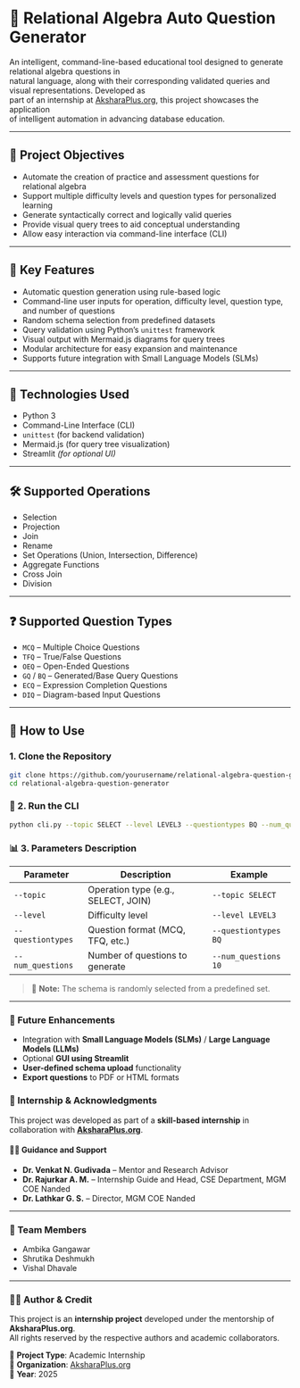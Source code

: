 # 🧮 Relational Algebra Auto Question Generator

An intelligent, command-line-based educational tool designed to generate relational algebra questions in  
natural language, along with their corresponding validated queries and visual representations. Developed as  
part of an internship at [AksharaPlus.org](https://www.aksharaplus.org), this project showcases the application  
of intelligent automation in advancing database education.

---

## 🎯 Project Objectives

- Automate the creation of practice and assessment questions for relational algebra  
- Support multiple difficulty levels and question types for personalized learning  
- Generate syntactically correct and logically valid queries  
- Provide visual query trees to aid conceptual understanding  
- Allow easy interaction via command-line interface (CLI)  

---

## 🧠 Key Features

- Automatic question generation using rule-based logic  
- Command-line user inputs for operation, difficulty level, question type, and number of questions  
- Random schema selection from predefined datasets  
- Query validation using Python’s `unittest` framework  
- Visual output with Mermaid.js diagrams for query trees  
- Modular architecture for easy expansion and maintenance  
- Supports future integration with Small Language Models (SLMs)  

---

## 🧰 Technologies Used

- Python 3  
- Command-Line Interface (CLI)  
- `unittest` (for backend validation)  
- Mermaid.js (for query tree visualization)  
- Streamlit *(for optional UI)*  

---

## 🛠️ Supported Operations

- Selection  
- Projection  
- Join  
- Rename  
- Set Operations (Union, Intersection, Difference)  
- Aggregate Functions  
- Cross Join  
- Division  

---

## ❓ Supported Question Types

- `MCQ` – Multiple Choice Questions  
- `TFQ` – True/False Questions  
- `OEQ` – Open-Ended Questions  
- `GQ` / `BQ` – Generated/Base Query Questions  
- `ECQ` – Expression Completion Questions  
- `DIQ` – Diagram-based Input Questions  

---

## 🚀 How to Use

### 1. Clone the Repository

```bash
git clone https://github.com/yourusername/relational-algebra-question-generator.git
cd relational-algebra-question-generator
```
### 🚀 2. Run the CLI

```bash
python cli.py --topic SELECT --level LEVEL3 --questiontypes BQ --num_questions 10
```
### 📊 3. Parameters Description

| Parameter          | Description                                | Example                |
|-------------------|--------------------------------------------|------------------------|
| `--topic`         | Operation type (e.g., SELECT, JOIN)         | `--topic SELECT`       |
| `--level`         | Difficulty level                            | `--level LEVEL3`       |
| `--questiontypes` | Question format (MCQ, TFQ, etc.)            | `--questiontypes BQ`   |
| `--num_questions` | Number of questions to generate             | `--num_questions 10`   |

> 🔀 **Note:** The schema is randomly selected from a predefined set.

---

### 🔮 Future Enhancements

- Integration with **Small Language Models (SLMs)** / **Large Language Models (LLMs)**
- Optional **GUI using Streamlit**
- **User-defined schema upload** functionality
- **Export questions** to PDF or HTML formats

### 🙏 Internship & Acknowledgments

This project was developed as part of a **skill-based internship** in collaboration with [**AksharaPlus.org**](https://www.aksharaplus.org).

#### 🧑‍🏫 Guidance and Support

- **Dr. Venkat N. Gudivada** – Mentor and Research Advisor  
- **Dr. Rajurkar A. M.** – Internship Guide and Head, CSE Department, MGM COE Nanded  
- **Dr. Lathkar G. S.** – Director, MGM COE Nanded  

---

### 👥 Team Members

- Ambika Gangawar  
- Shrutika Deshmukh  
- Vishal Dhavale 


---

### 👨‍💻 Author & Credit

This project is an **internship project** developed under the mentorship of **AksharaPlus.org**.  
All rights reserved by the respective authors and academic collaborators.

📌 **Project Type**: Academic Internship  
🏢 **Organization**: [AksharaPlus.org](https://www.aksharaplus.org)  
📅 **Year**: 2025  






